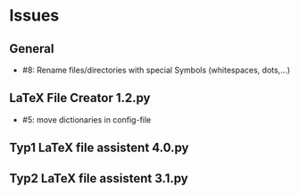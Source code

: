 # Issues

## General
- #8: Rename files/directories with special Symbols (whitespaces, dots,...)

## LaTeX File Creator 1.2.py

- #5: move dictionaries in config-file

## Typ1 LaTeX file assistent 4.0.py
## Typ2 LaTeX file assistent 3.1.py

